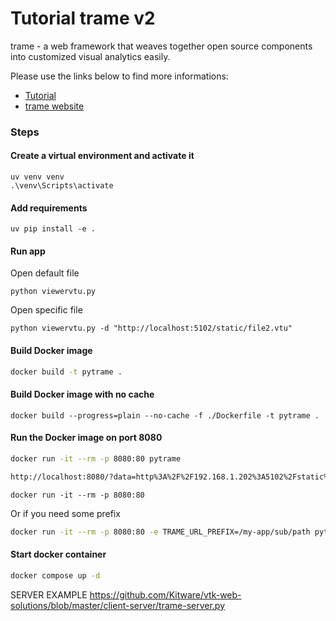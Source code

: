 # Tutorial trame v2

trame - a web framework that weaves together open source components into customized visual analytics easily.

Please use the links below to find more informations:

- [Tutorial](https://kitware.github.io/trame/guide/tutorial/)
- [trame website](https://kitware.github.io/trame/)

### Steps

#### Create a virtual environment and activate it

```
uv venv venv
.\venv\Scripts\activate
```

#### Add requirements

```
uv pip install -e .
```

#### Run app

Open default file

```
python viewervtu.py
```

Open specific file

```
python viewervtu.py -d "http://localhost:5102/static/file2.vtu"
```

#### Build Docker image

```bash
docker build -t pytrame .
```

#### Build Docker image with no cache

```
docker build --progress=plain --no-cache -f ./Dockerfile -t pytrame .
```

#### Run the Docker image on port 8080

```bash
docker run -it --rm -p 8080:80 pytrame

http://localhost:8080/?data=http%3A%2F%2F192.168.1.202%3A5102%2Fstatic%2Ffile1.vtu
```

```
docker run -it --rm -p 8080:80
```

Or if you need some prefix

```bash
docker run -it --rm -p 8080:80 -e TRAME_URL_PREFIX=/my-app/sub/path pytrame
```

#### Start docker container

```bash
docker compose up -d
```

SERVER EXAMPLE
https://github.com/Kitware/vtk-web-solutions/blob/master/client-server/trame-server.py
